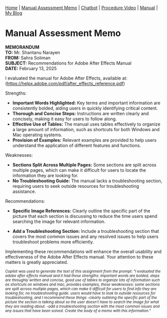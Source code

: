 [Home](index.md) | [Manual Assessment Memo](manual_assessment_memo.md) | [Chatbot](chatbot.md) | [Procedure Video](procedure_video.md) | [Manual](manual.md) | [My Blog](reflective_blogs.md) 

# Manual Assessment Memo

**MEMORANDUM**  
**TO:** Mr. Shantanu Narayen  
**FROM:** Sahra Soliman  
**SUBJECT:** Recommendations for Adobe After Effects Manual  
**DATE:** February 13, 2025  

I evaluated the manual for Adobe After Effects, available at: (https://helpx.adobe.com/pdf/after_effects_reference.pdf)

Strengths:  
- **Important Words Highlighted:** Key terms and important information are consistently bolded, aiding users in quickly identifying critical content.
- **Thorough and Concise Steps:** Instructions are written clearly and concisely, making it easy for users to follow along.
- **Effective Use of Tables:** The manual uses tables effectively to organize a large amount of information, such as shortcuts for both Windows and Mac operating systems.
- **Provision of Examples:** Relevant examples are provided to help users understand the application of different features and functions.

Weaknesses:   
- **Sections Split Across Multiple Pages:** Some sections are split across multiple pages, which can make it difficult for users to locate the information they are looking for.
- **No Troubleshooting Guide:** The manual lacks a troubleshooting section, requiring users to seek outside resources for troubleshooting assistance.

Recommendations:  
- **Specific Image References:** Clearly outline the specific part of the picture that each section is discussing to reduce the time users spend searching the image for relevant information.

- **Add a Troubleshooting Section:** Include a troubleshooting section that covers the most common issues and any resolved issues to help users troubleshoot problems more efficiently.

Implementing these recommendations will enhance the overall usability and effectiveness of the Adobe After Effects manual. Your attention to these matters is greatly appreciated.

<small>*Copilot was used to generate the text of this assignment from the prompt: "I evaluated the adobe after effects manual and it had these strengths: important words are bolded, steps are throughly written and concise, good use of tables to organize lots of information such as shortcuts on windows and mac, provides examples, these weaknesses: some sections are split across multiple pages, which can make it difficult for users to find info they are looking for, no troubleshooting guide. users would have to look to outside resources for troubleshooting, and I recommend these things -clearly outlining the specific part of the picture the section is talking about so the user doesn't have to search the image for what they are reading about. -add a troubleshooting section with the most common issues and any issues that have been solved. Create the body of a memo with this information."*</small>
